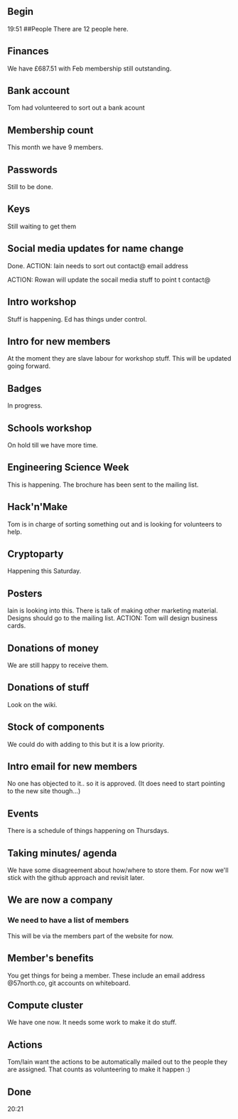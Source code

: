 ## Begin
19:51
##People
There are 12 people here.
## Finances
We have £687.51 with Feb membership still outstanding. 
## Bank account
Tom had volunteered to sort out a bank acount
## Membership count
This month we have 9 members. 
## Passwords
Still to be done.
## Keys 
Still waiting to get them
## Social media updates for name change
Done.
ACTION: Iain needs to sort out contact@ email address

ACTION: Rowan will update the socail media stuff to point t contact@
## Intro workshop
Stuff is happening. Ed has things under control. 
## Intro for new members
At the moment they are slave labour for workshop stuff. 
This will be updated going forward.
## Badges
In progress.
## Schools workshop
On hold till we have more time. 
## Engineering Science Week 
This is happening. 
The brochure has been sent to the mailing list. 
## Hack'n'Make
Tom is in charge of sorting something out and is looking for volunteers to help. 
## Cryptoparty
Happening this Saturday.
## Posters
Iain is looking into this. 
There is talk of making other marketing material. 
Designs should go to the mailing list. 
ACTION: Tom will design business cards. 
## Donations of money
We are still happy to receive them.
## Donations of stuff
Look on the wiki.
## Stock of components
We could do with adding to this but it is a low priority. 
## Intro email for new members
No one has objected to it.. so it is approved.
(It does need to start pointing to the new site though...)
## Events
There is a schedule of things happening on Thursdays.
## Taking minutes/ agenda
We have some disagreement about how/where to store them. 
For now we'll stick with the github approach and revisit later. 
## We are now a company
### We need to have a list of members
This will be via the members part of the website for now. 
## Member's benefits
You get things for being a member. These include an email address @57north.co, git accounts on whiteboard. 
## Compute cluster
We have one now. It needs some work to make it do stuff. 
## Actions
Tom/Iain want the actions to be automatically mailed out to the people they are assigned. That counts as volunteering to make it happen :)

## Done
20:21